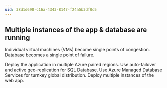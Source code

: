 ```yaml
---
uid: 38d1d690-c16a-4343-8147-f24a5b3df0d5
---
```

## Multiple instances of the app & database are running

<div class="alert is-warning"><p>Individual virtual machines (VMs) become single points of congestion. Database becomes a single point of failure.</p></div>

Deploy the application in multiple Azure paired regions. Use auto-failover and active geo-replication for SQL Database. Use Azure Managed Database Services for turnkey global distribution. Deploy multiple instances of the web app.